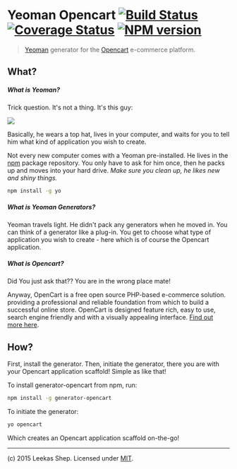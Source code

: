 # Yeoman Opencart [![Build Status](https://secure.travis-ci.org/Leekas/yeoman-opencart.png?branch=master)](https://travis-ci.org/Leekas/yeoman-opencart) [![Coverage Status](https://coveralls.io/repos/Leekas/yeoman-opencart/badge.svg)](https://coveralls.io/r/Leekas/yeoman-opencart) [![NPM version](http://img.shields.io/npm/v/generator-opencart.svg?style=flat)](https://www.npmjs.com/package/generator-opencart)

> [Yeoman](http://yeoman.io) generator for the [Opencart](http://www.opencart.com) e-commerce platform.


## What?

##### What is Yeoman?

Trick question. It's not a thing. It's this guy:

![](http://yeoman.io/assets/img/yeoman-02.eed5.png)

Basically, he wears a top hat, lives in your computer, and waits for you to tell him what kind of application you wish to create.

Not every new computer comes with a Yeoman pre-installed. He lives in the [npm](https://npmjs.org) package repository. You only have to ask for him once, then he packs up and moves into your hard drive. *Make sure you clean up, he likes new and shiny things.*

```bash
npm install -g yo
```

##### What is Yeoman Generators?

Yeoman travels light. He didn't pack any generators when he moved in. You can think of a generator like a plug-in. You get to choose what type of application you wish to create - here which is of course the Opencart application.

##### What is Opencart?

Did You just ask that?? You are in the wrong place mate!

Anyway, OpenCart is a free open source PHP-based e-commerce solution. providing a professional and reliable foundation from which to build a successful online store. OpenCart is designed feature rich, easy to use, search engine friendly and with a visually appealing interface. [Find out more here](http://www.opencart.com).


## How?

First, install the generator. Then, initiate the generator, there you are with your Opencart application scaffold! Simple as like that!

To install generator-opencart from npm, run:

```bash
npm install -g generator-opencart
```

To initiate the generator:

```bash
yo opencart
```

Which creates an Opencart application scaffold on-the-go!


___

(c) 2015 Leekas Shep. Licensed under [MIT](http://opensource.org/licenses/MIT).